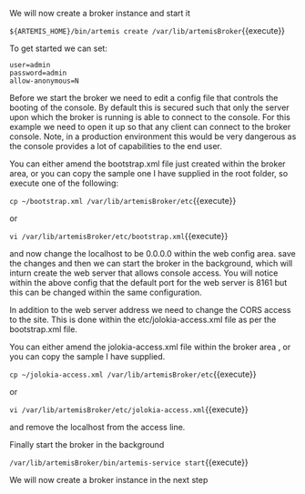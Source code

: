 We will now create a broker instance and start it

``${ARTEMIS_HOME}/bin/artemis create /var/lib/artemisBroker``{{execute}}

To get started we can set:

    user=admin
    password=admin
    allow-anonymous=N

Before we start the broker we need to edit a config file that controls the booting of the
console. By default this is secured such that only the server upon which the broker is running 
is able to connect to the console. For this example we need to open it up so that any client
can connect to the broker console. Note, in a production environment this would be very 
dangerous as the console provides a lot of capabilities to the end user.

You can either amend the bootstrap.xml file just created within the broker area, or you
can copy the sample one I have supplied in the root folder, so execute one of the following:

``cp ~/bootstrap.xml /var/lib/artemisBroker/etc``{{execute}}

or

``vi /var/lib/artemisBroker/etc/bootstrap.xml``{{execute}}

and now change the localhost to be 0.0.0.0 within the web config area.
save the changes and then we can start the broker in the background, which will inturn create
the web server that allows console access. You will notice within the above config that the
default port for the web server is 8161 but this can be changed within the same configuration.

In addition to the web server address we need to change the CORS access to the site. This
is done within the etc/jolokia-access.xml file as per the bootstrap.xml file.

You can either amend the jolokia-access.xml file within the broker area , or you can 
copy the sample I have supplied.

``cp ~/jolokia-access.xml /var/lib/artemisBroker/etc``{{execute}}

or

``vi /var/lib/artemisBroker/etc/jolokia-access.xml``{{execute}}

and remove the localhost from the access line.

Finally start the broker in the background

``/var/lib/artemisBroker/bin/artemis-service start``{{execute}}

We will now create a broker instance in the next step